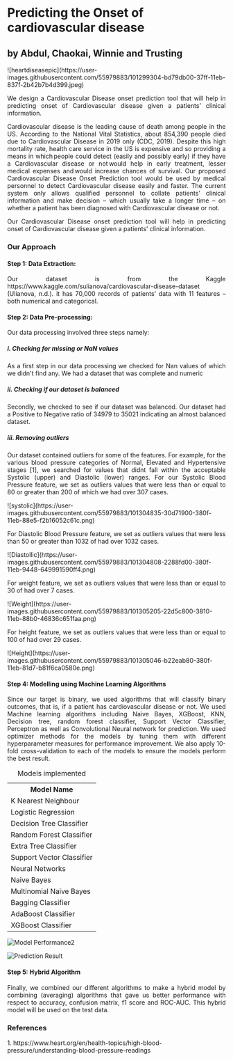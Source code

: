 <h1>Predicting the Onset of cardiovascular disease</h1>
<h2>by Abdul, Chaokai, Winnie and Trusting</h2>
![heartdiseasepic](https://user-images.githubusercontent.com/55979883/101299304-bd79db00-37ff-11eb-837f-2b42b7b4d399.jpeg)
<p align="justify">We design a Cardiovascular Disease onset prediction​ tool that will help in predicting onset of Cardiovascular disease given a patients’ clinical information. </p>
<p align="justify">Cardiovascular disease is the leading cause of death among people in the US. According to the National Vital Statistics, about 854,390 people died due to Cardiovascular Disease in 2019 only (CDC, 2019). Despite this high mortality rate, health care service in the US is expensive and so providing a means in which people could detect (easily and possibly early) if they have a Cardiovascular disease or not would help in early treatment, lesser medical expenses and would increase chances of survival. Our proposed Cardiovascular Disease Onset Prediction tool would be used by medical personnel to detect Cardiovascular disease easily and faster. The current system only allows qualified personnel to collate patients’ clinical information and make decision – which usually take a longer time – on whether a patient has been diagnosed with Cardiovascular disease or not.  </p>
<p align="justify">Our Cardiovascular Disease onset prediction​ tool will help in predicting onset of Cardiovascular disease given a patients’ clinical information. </p>

<h3>Our Approach</h3>
<h4>Step 1: Data Extraction:</h4>
<p align="justify">Our dataset is from the Kaggle https://www.kaggle.com/sulianova/cardiovascular-disease-dataset (Ulianova, n.d.). it has 70,000 records of patients’ data with 11 features –both numerical and categorical.</p>

<h4> Step 2: Data Pre-processing: </h4>
<p align="justify"> Our data processing involved three steps namely:</p>
<h5>i. Checking for missing or NaN values</h5>
<p align="justify">As a first step in our data processing we checked for Nan values of which we didn't find any. We had a dataset that was complete and numeric</p>
<h5>ii. Checking if our dataset is balanced</h5>
<p align="justify">Secondly, we checked to see if our dataset was balanced. Our dataset had a Positive to Negative ratio of 34979 to 35021 indicating an almost balanced dataset. </p>
  
<h5>iii. Removing outliers</h5>
<p align="justify"> Our dataset contained outliers for some of the features. For example, for the various blood pressure categories of Normal, Elevated and Hypertensive stages [1], we searched for values that didnt fall within the acceptable  Systolic (upper) and Diastolic (lower) ranges. For our Systolic Blood Pressure feature, we set as outliers values that were less than or equal to 80 or greater than 200 of which we had over 307 cases.</p>  
![systolic](https://user-images.githubusercontent.com/55979883/101304835-30d71900-380f-11eb-88e5-f2b16052c61c.png)

<p align="justify">For Diastolic Blood Pressure feature, we set as outliers values that were less than 50 or greater than 1032 of had over 1032 cases.</p>
![Diastollic](https://user-images.githubusercontent.com/55979883/101304808-2288fd00-380f-11eb-9448-649991590ff4.png)

<p align="justify">For weight feature, we set as outliers values that were less than or equal to 30 of had over 7 cases.</p>
![Weight](https://user-images.githubusercontent.com/55979883/101305205-22d5c800-3810-11eb-88b0-46836c651faa.png)

<p align="justify">For height feature, we set as outliers values that were less than or equal to 100 of had over 29 cases.</p>
![Height](https://user-images.githubusercontent.com/55979883/101305046-b22eab80-380f-11eb-81d7-b81f6ca0580e.png)


<h4>Step 4: Modelling using Machine Learning Algorithms</h4>
<p align="justify">Since our target is binary, we used algorithms that will classify binary outcomes, that is, if a patient has cardiovascular disease or not. We used Machine learning algorithms including Naive Bayes, XGBoost, KNN, Decision tree, random forest classifier, Support Vector Classifier, Perceptron as well as Convolutional Neural network for prediction. We used optimizer methods for the models by tuning them with different hyperparameter measures for performance improvement. We also apply 10-fold cross-validation to each of the models to ensure the models perform the best result.</p>

<table style="width:100%">
  <caption>Models implemented</caption>
  <tr>
    <th>Model Name</th>
  </tr>
  <tr>
    <td>K Nearest Neighbour</td>
  </tr>
  <tr>
    <td>Logistic Regression</td>
  </tr>
   <tr>
    <td>Decision Tree Classifier</td>
  </tr>
   <tr>
    <td>Random Forest Classifier</td>
  </tr>
   <tr>
    <td>Extra Tree Classifier</td>
  </tr>
  <tr>
    <td>Support Vector Classifier</td>
  </tr>
  <tr>
    <td>Neural Networks</td>
  </tr>
  <tr>
    <td>Naive Bayes</td>
  </tr>
  <tr>
    <td>Multinomial Naive Bayes</td>
  </tr>
  <tr>
    <td>Bagging Classifier</td>
  </tr>
  <tr>
    <td>AdaBoost Classifier</td>
  </tr>
   <tr>
    <td>XGBoost Classifier</td>
  </tr>
   
</table>

![Model Performance2](https://user-images.githubusercontent.com/55979883/101307573-d1c8d280-3815-11eb-9a3f-e0934b90a521.png)

![Prediction Result](https://user-images.githubusercontent.com/55979883/101293924-0c187c80-37e2-11eb-83c1-59f26d6a1966.png)

<h4>Step 5: Hybrid Algorithm</h4>
<p align="justify">Finally, we combined our different algorithms to make a hybrid model by combining (averaging) algorithms that gave us better performance with respect to accuracy, confusion matrix, f1 score and ROC-AUC. This hybrid model will be used on the test data.</p>


<h3>References</h3>
<p> 1. https://www.heart.org/en/health-topics/high-blood-pressure/understanding-blood-pressure-readings </p>
